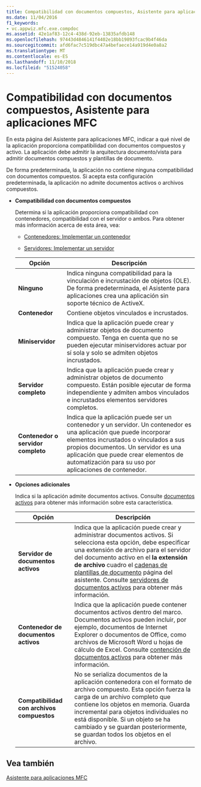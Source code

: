 ```yaml
---
title: Compatibilidad con documentos compuestos, Asistente para aplicaciones MFC
ms.date: 11/04/2016
f1_keywords:
- vc.appwiz.mfc.exe.compdoc
ms.assetid: 42e1af83-12c4-438d-92eb-13835afdb148
ms.openlocfilehash: 97443d4846141f4402e18bb19893fcac9b4f46da
ms.sourcegitcommit: afd6fac7c519dbc47a4befaece14a919d4e0a8a2
ms.translationtype: MT
ms.contentlocale: es-ES
ms.lasthandoff: 11/10/2018
ms.locfileid: "51524058"
---
```

# <a name="compound-document-support-mfc-application-wizard"></a>Compatibilidad con documentos compuestos, Asistente para aplicaciones MFC

En esta página del Asistente para aplicaciones MFC, indicar a qué nivel de la aplicación proporciona compatibilidad con documentos compuestos y activo. La aplicación debe admitir la arquitectura documento/vista para admitir documentos compuestos y plantillas de documento.

De forma predeterminada, la aplicación no contiene ninguna compatibilidad con documentos compuestos. Si acepta esta configuración predeterminada, la aplicación no admite documentos activos o archivos compuestos.

- **Compatibilidad con documentos compuestos**

  Determina si la aplicación proporciona compatibilidad con contenedores, compatibilidad con el servidor o ambos. Para obtener más información acerca de esta área, vea:

  - [Contenedores: Implementar un contenedor](../../mfc/containers-implementing-a-container.md)

  - [Servidores: Implementar un servidor](../../mfc/servers-implementing-a-server.md)

  |Opción|Descripción|
  |------------|-----------------|
  |**Ninguno**|Indica ninguna compatibilidad para la vinculación e incrustación de objetos (OLE). De forma predeterminada, el Asistente para aplicaciones crea una aplicación sin soporte técnico de ActiveX.|
  |**Contenedor**|Contiene objetos vinculados e incrustados.|
  |**Miniservidor**|Indica que la aplicación puede crear y administrar objetos de documento compuesto. Tenga en cuenta que no se pueden ejecutar miniservidores actuar por sí sola y solo se admiten objetos incrustados.|
  |**Servidor completo**|Indica que la aplicación puede crear y administrar objetos de documento compuesto. Están posible ejecutar de forma independiente y admiten ambos vinculados e incrustados elementos servidores completos.|
  |**Contenedor o servidor completo**|Indica que la aplicación puede ser un contenedor y un servidor. Un contenedor es una aplicación que puede incorporar elementos incrustados o vinculados a sus propios documentos. Un servidor es una aplicación que puede crear elementos de automatización para su uso por aplicaciones de contenedor.|

- **Opciones adicionales**

  Indica si la aplicación admite documentos activos. Consulte [documentos activos](../../mfc/active-documents.md) para obtener más información sobre esta característica.

  |Opción|Descripción|
  |------------|-----------------|
  |**Servidor de documentos activos**|Indica que la aplicación puede crear y administrar documentos activos. Si selecciona esta opción, debe especificar una extensión de archivo para el servidor del documento activo en el **la extensión de archivo** cuadro el [cadenas de plantillas de documento](../../mfc/reference/document-template-strings-mfc-application-wizard.md) página del asistente. Consulte [servidores de documentos activos](../../mfc/active-document-servers.md) para obtener más información.|
  |**Contenedor de documentos activos**|Indica que la aplicación puede contener documentos activos dentro del marco. Documentos activos pueden incluir, por ejemplo, documentos de Internet Explorer o documentos de Office, como archivos de Microsoft Word u hojas de cálculo de Excel. Consulte [contención de documentos activos](../../mfc/active-document-containment.md) para obtener más información.|
  |**Compatibilidad con archivos compuestos**|No se serializa documentos de la aplicación contenedora con el formato de archivo compuesto. Esta opción fuerza la carga de un archivo completo que contiene los objetos en memoria. Guarda incremental para objetos individuales no está disponible. Si un objeto se ha cambiado y se guardan posteriormente, se guardan todos los objetos en el archivo.|

## <a name="see-also"></a>Vea también

[Asistente para aplicaciones MFC](../../mfc/reference/mfc-application-wizard.md)

